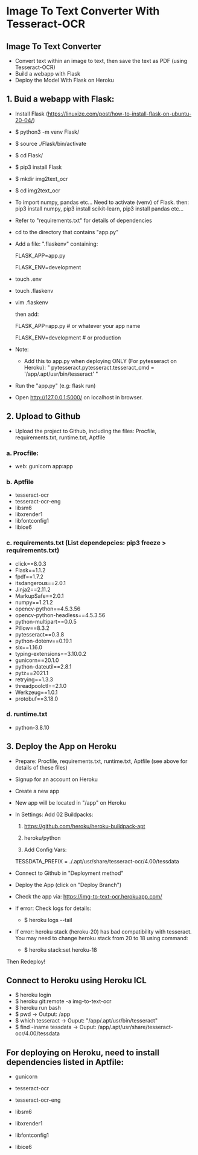 # Image To Text Converter With Tesseract-OCR

## Image To Text Converter
- Convert text within an image to text, then save the text as PDF (using Tesseract-OCR)
- Build a webapp with Flask
- Deploy the Model With Flask on Heroku


## 1. Buid a webapp with Flask:
   - Install Flask (https://linuxize.com/post/how-to-install-flask-on-ubuntu-20-04/)
   - $ python3 -m venv Flask/
   - $ source ./Flask/bin/activate
   - $ cd Flask/
   - $ pip3 install Flask
   - $ mkdir img2text_ocr
   - $ cd img2text_ocr

   - To import numpy, pandas etc... Need to activate (venv) of Flask. then:  pip3 install numpy,  pip3 install scikit-learn,  pip3 install pandas etc...
   - Refer to "requirements.txt" for details of dependencies
   - cd to the directory that contains "app.py"
   - Add a file: ".flaskenv" containing:
   
      FLASK_APP=app.py
      
      FLASK_ENV=development
   
   - touch .env
   - touch .flaskenv

   - vim .flaskenv

     then add:

     FLASK_APP=app.py  # or whatever your app name

     FLASK_ENV=development # or production

   - Note:
      - Add this to app.py when deploying ONLY (For pytesseract on Heroku): "  pytesseract.pytesseract.tesseract_cmd = '/app/.apt/usr/bin/tesseract'   "
   - Run the "app.py" (e.g: flask run)
   - Open http://127.0.0.1:5000/ on localhost in browser.

## 2. Upload to Github
   - Upload the project to Github, including the files: Procfile, requirements.txt, runtime.txt, Aptfile

### a. Procfile:
   - web: gunicorn app:app

### b. Aptfile
   - tesseract-ocr
   - tesseract-ocr-eng
   - libsm6
   - libxrender1
   - libfontconfig1
   - libice6

### c. requirements.txt (List dependepcies: pip3 freeze > requirements.txt)
- click==8.0.3
- Flask==1.1.2
- fpdf==1.7.2
- itsdangerous==2.0.1
- Jinja2==2.11.2
- MarkupSafe==2.0.1
- numpy==1.21.2
- opencv-python==4.5.3.56
- opencv-python-headless==4.5.3.56
- python-multipart==0.0.5
- Pillow==8.3.2
- pytesseract==0.3.8
- python-dotenv==0.19.1
- six==1.16.0
- typing-extensions==3.10.0.2
- gunicorn==20.1.0
- python-dateutil==2.8.1
- pytz==2021.1
- retrying==1.3.3
- threadpoolctl==2.1.0
- Werkzeug==1.0.1
- protobuf==3.18.0

### d. runtime.txt
- python-3.8.10

## 3. Deploy the App on Heroku
   - Prepare: Procfile, requirements.txt, runtime.txt, Aptfile (see above for details of these files)
   - Signup for an account on Heroku
   - Create a new app
   - New app will be located in "/app" on Heroku
   - In Settings:
      Add 02 Buildpacks:
      1. https://github.com/heroku/heroku-buildpack-apt
      2. heroku/python

      3. Add Config Vars:
      
      TESSDATA_PREFIX = ./.apt/usr/share/tesseract-ocr/4.00/tessdata

   - Connect to Github in "Deployment method"
   - Deploy the App (click on "Deploy Branch")
   - Check the app via: https://img-to-text-ocr.herokuapp.com/
   - If error: Check logs for details: 
      - $ heroku logs --tail
   - If error: heroku stack (heroku-20) has bad compatibility with tesseract. You may need to change heroku stack from 20 to 18 using command:

      - $ heroku stack:set heroku-18

Then Redeploy!

## Connect to Heroku using Heroku ICL
- $ heroku login
- $ heroku git:remote -a img-to-text-ocr
- $ heroku run bash
- $ pwd -> Output: /app
- $ which tesseract ->
  Ouput: "/app/.apt/usr/bin/tesseract"
- $ find -iname tessdata ->
  Ouput:   /app/.apt/usr/share/tesseract-ocr/4.00/tessdata


## For deploying on Heroku, need to install dependencies listed in Aptfile:
- gunicorn

- tesseract-ocr
- tesseract-ocr-eng
- libsm6
- libxrender1
- libfontconfig1
- libice6